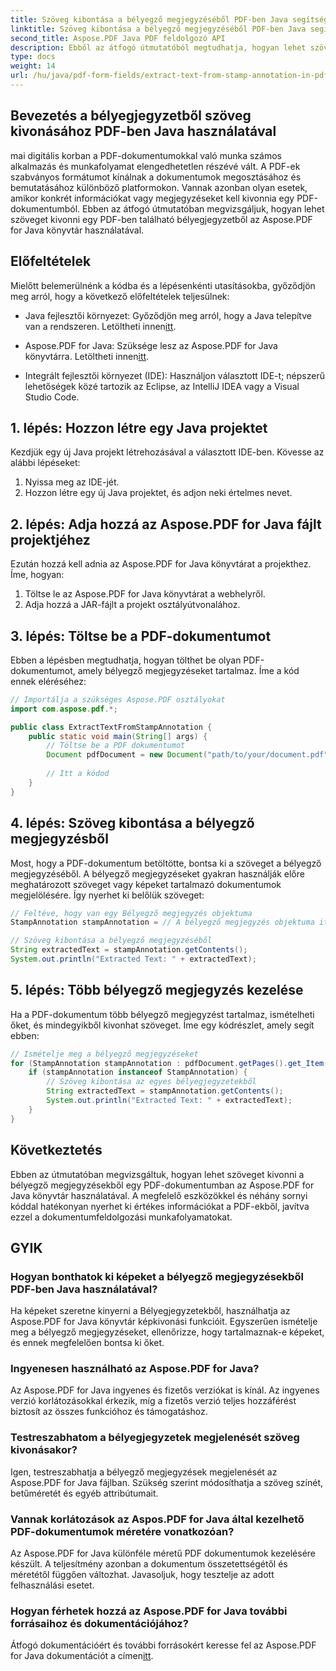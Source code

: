 ```yaml
---
title: Szöveg kibontása a bélyegző megjegyzéséből PDF-ben Java segítségével
linktitle: Szöveg kibontása a bélyegző megjegyzéséből PDF-ben Java segítségével
second_title: Aspose.PDF Java PDF feldolgozó API
description: Ebből az átfogó útmutatóból megtudhatja, hogyan lehet szöveget kivonni a bélyegjegyzetekből PDF-ben Java használatával. A hatékony PDF-dokumentum-feldolgozáshoz használja az Aspose.PDF for Java fájlt.
type: docs
weight: 14
url: /hu/java/pdf-form-fields/extract-text-from-stamp-annotation-in-pdf-using-java/
---
```


## Bevezetés a bélyegjegyzetből szöveg kivonásához PDF-ben Java használatával

mai digitális korban a PDF-dokumentumokkal való munka számos alkalmazás és munkafolyamat elengedhetetlen részévé vált. A PDF-ek szabványos formátumot kínálnak a dokumentumok megosztásához és bemutatásához különböző platformokon. Vannak azonban olyan esetek, amikor konkrét információkat vagy megjegyzéseket kell kivonnia egy PDF-dokumentumból. Ebben az átfogó útmutatóban megvizsgáljuk, hogyan lehet szöveget kivonni egy PDF-ben található bélyegjegyzetből az Aspose.PDF for Java könyvtár használatával.

## Előfeltételek

Mielőtt belemerülnénk a kódba és a lépésenkénti utasításokba, győződjön meg arról, hogy a következő előfeltételek teljesülnek:

-  Java fejlesztői környezet: Győződjön meg arról, hogy a Java telepítve van a rendszeren. Letöltheti innen[itt](https://www.java.com/download/).

-  Aspose.PDF for Java: Szüksége lesz az Aspose.PDF for Java könyvtárra. Letöltheti innen[itt](https://releases.aspose.com/pdf/java/).

- Integrált fejlesztői környezet (IDE): Használjon választott IDE-t; népszerű lehetőségek közé tartozik az Eclipse, az IntelliJ IDEA vagy a Visual Studio Code.

## 1. lépés: Hozzon létre egy Java projektet

Kezdjük egy új Java projekt létrehozásával a választott IDE-ben. Kövesse az alábbi lépéseket:

1. Nyissa meg az IDE-jét.
2. Hozzon létre egy új Java projektet, és adjon neki értelmes nevet.

## 2. lépés: Adja hozzá az Aspose.PDF for Java fájlt projektjéhez

Ezután hozzá kell adnia az Aspose.PDF for Java könyvtárat a projekthez. Íme, hogyan:

1. Töltse le az Aspose.PDF for Java könyvtárat a webhelyről.
2. Adja hozzá a JAR-fájlt a projekt osztályútvonalához.

## 3. lépés: Töltse be a PDF-dokumentumot

Ebben a lépésben megtudhatja, hogyan tölthet be olyan PDF-dokumentumot, amely bélyegző megjegyzéseket tartalmaz. Íme a kód ennek eléréséhez:

```java
// Importálja a szükséges Aspose.PDF osztályokat
import com.aspose.pdf.*;

public class ExtractTextFromStampAnnotation {
    public static void main(String[] args) {
        // Töltse be a PDF dokumentumot
        Document pdfDocument = new Document("path/to/your/document.pdf");
        
        // Itt a kódod
    }
}
```

## 4. lépés: Szöveg kibontása a bélyegző megjegyzésből

Most, hogy a PDF-dokumentum betöltötte, bontsa ki a szöveget a bélyegző megjegyzéséből. A bélyegző megjegyzéseket gyakran használják előre meghatározott szöveget vagy képeket tartalmazó dokumentumok megjelölésére. Így nyerhet ki belőlük szöveget:

```java
// Feltéve, hogy van egy Bélyegző megjegyzés objektuma
StampAnnotation stampAnnotation = // A bélyegző megjegyzés objektuma itt

// Szöveg kibontása a bélyegző megjegyzéséből
String extractedText = stampAnnotation.getContents();
System.out.println("Extracted Text: " + extractedText);
```

## 5. lépés: Több bélyegző megjegyzés kezelése

Ha a PDF-dokumentum több bélyegző megjegyzést tartalmaz, ismételheti őket, és mindegyikből kivonhat szöveget. Íme egy kódrészlet, amely segít ebben:

```java
// Ismételje meg a bélyegző megjegyzéseket
for (StampAnnotation stampAnnotation : pdfDocument.getPages().get_Item(1).getAnnotations()) {
    if (stampAnnotation instanceof StampAnnotation) {
        // Szöveg kibontása az egyes bélyegjegyzetekből
        String extractedText = stampAnnotation.getContents();
        System.out.println("Extracted Text: " + extractedText);
    }
}
```

## Következtetés

Ebben az útmutatóban megvizsgáltuk, hogyan lehet szöveget kivonni a bélyegző megjegyzésekből egy PDF-dokumentumban az Aspose.PDF for Java könyvtár használatával. A megfelelő eszközökkel és néhány sornyi kóddal hatékonyan nyerhet ki értékes információkat a PDF-ekből, javítva ezzel a dokumentumfeldolgozási munkafolyamatokat.

## GYIK

### Hogyan bonthatok ki képeket a bélyegző megjegyzésekből PDF-ben Java használatával?

Ha képeket szeretne kinyerni a Bélyegjegyzetekből, használhatja az Aspose.PDF for Java könyvtár képkivonási funkcióit. Egyszerűen ismételje meg a bélyegző megjegyzéseket, ellenőrizze, hogy tartalmaznak-e képeket, és ennek megfelelően bontsa ki őket.

### Ingyenesen használható az Aspose.PDF for Java?

Az Aspose.PDF for Java ingyenes és fizetős verziókat is kínál. Az ingyenes verzió korlátozásokkal érkezik, míg a fizetős verzió teljes hozzáférést biztosít az összes funkcióhoz és támogatáshoz.

### Testreszabhatom a bélyegjegyzetek megjelenését szöveg kivonásakor?

Igen, testreszabhatja a bélyegző megjegyzések megjelenését az Aspose.PDF for Java fájlban. Szükség szerint módosíthatja a szöveg színét, betűméretét és egyéb attribútumait.

### Vannak korlátozások az Aspos.PDF for Java által kezelhető PDF-dokumentumok méretére vonatkozóan?

Az Aspose.PDF for Java különféle méretű PDF dokumentumok kezelésére készült. A teljesítmény azonban a dokumentum összetettségétől és méretétől függően változhat. Javasoljuk, hogy tesztelje az adott felhasználási esetet.

### Hogyan férhetek hozzá az Aspose.PDF for Java további forrásaihoz és dokumentációjához?

 Átfogó dokumentációért és további forrásokért keresse fel az Aspose.PDF for Java dokumentációt a címen[itt](https://reference.aspose.com/pdf/java/).